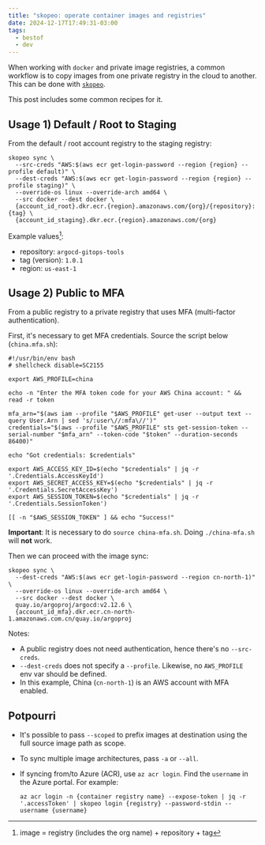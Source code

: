 ```yaml
---
title: "skopeo: operate container images and registries"
date: 2024-12-17T17:49:31-03:00
tags:
  - bestof
  - dev
---
```


When working with `docker` and private image registries, a common workflow is to copy images from one private registry in the cloud to another. This can be done with [`skopeo`](https://github.com/containers/skopeo/).

This post includes some common recipes for it.

## Usage 1) Default / Root to Staging

From the default / root account registry to the staging registry:

```shell
skopeo sync \
  --src-creds "AWS:$(aws ecr get-login-password --region {region} --profile default)" \
  --dest-creds "AWS:$(aws ecr get-login-password --region {region} --profile staging)" \
  --override-os linux --override-arch amd64 \
  --src docker --dest docker \
  {account_id_root}.dkr.ecr.{region}.amazonaws.com/{org}/{repository}:{tag} \
  {account_id_staging}.dkr.ecr.{region}.amazonaws.com/{org}
```

Example values[^1]:

- repository: `argocd-gitops-tools`
- tag (version): `1.0.1`
- region: `us-east-1`

[^1]: image = registry (includes the org name) + repository + tag

## Usage 2) Public to MFA

From a public registry to a private registry that uses MFA (multi-factor authentication).

First, it's necessary to get MFA credentials. Source the script below
(`china.mfa.sh`):

```shell
#!/usr/bin/env bash
# shellcheck disable=SC2155

export AWS_PROFILE=china

echo -n "Enter the MFA token code for your AWS China account: " && read -r token

mfa_arn="$(aws iam --profile "$AWS_PROFILE" get-user --output text --query User.Arn | sed 's/:user\//:mfa\//')"
credentials="$(aws --profile "$AWS_PROFILE" sts get-session-token --serial-number "$mfa_arn" --token-code "$token" --duration-seconds 86400)"

echo "Got credentials: $credentials"

export AWS_ACCESS_KEY_ID=$(echo "$credentials" | jq -r '.Credentials.AccessKeyId')
export AWS_SECRET_ACCESS_KEY=$(echo "$credentials" | jq -r '.Credentials.SecretAccessKey')
export AWS_SESSION_TOKEN=$(echo "$credentials" | jq -r '.Credentials.SessionToken')

[[ -n "$AWS_SESSION_TOKEN" ] && echo "Success!"
```

**Important**: It is necessary to do `source china-mfa.sh`. Doing `./china-mfa.sh`
will **not** work.

Then we can proceed with the image sync:

```shell
skopeo sync \
  --dest-creds "AWS:$(aws ecr get-login-password --region cn-north-1)" \
  --override-os linux --override-arch amd64 \
  --src docker --dest docker \
  quay.io/argoproj/argocd:v2.12.6 \
  {account_id_mfa}.dkr.ecr.cn-north-1.amazonaws.com.cn/quay.io/argoproj
```

Notes:

- A public registry does not need authentication, hence there's no `--src-creds`.
- `--dest-creds` does not specify a `--profile`. Likewise, no `AWS_PROFILE` env var should be defined.
- In this example, China (`cn-north-1`) is an AWS account with MFA enabled.

## Potpourri

- It's possible to pass `--scoped` to prefix images at destination using the
  full source image path as scope.
- To sync multiple image architectures, pass `-a` or `--all`.
- If syncing from/to Azure (ACR), use `az acr login`. Find the `username` in the
  Azure portal. For example:

  ```shell
  az acr login -n {container registry name} --expose-token | jq -r '.accessToken' | skopeo login {registry} --password-stdin --username {username}
  ```
